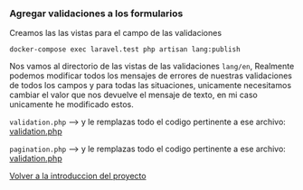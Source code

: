 ### Agregar validaciones a los formularios
Creamos las las vistas para el campo de las validaciones
~~~
docker-compose exec laravel.test php artisan lang:publish
~~~
Nos vamos al directorio de las vistas de las validaciones `lang/en`, Realmente podemos modificar todos los mensajes de errores de nuestras validaciones de todos los campos
y para todas las situaciones, unicamente necesitamos cambiar el valor que nos devuelve el mensaje de texto, en mi caso unicamente he modificado estos.

`validation.php`  --> y le remplazas todo el codigo pertinente a ese archivo: [validation.php](https://github.com/carlosjose1267/carlosjoseapplaravel/blob/main/lang/en/validation.php)

`pagination.php`  --> y le remplazas todo el codigo pertinente a ese archivo: [validation.php](https://github.com/carlosjose1267/carlosjoseapplaravel/blob/main/lang/en/pagination.php)



[Volver a la introduccion del proyecto](https://github.com/carlosjose1267/carlosjoseapplaravel/tree/main)
